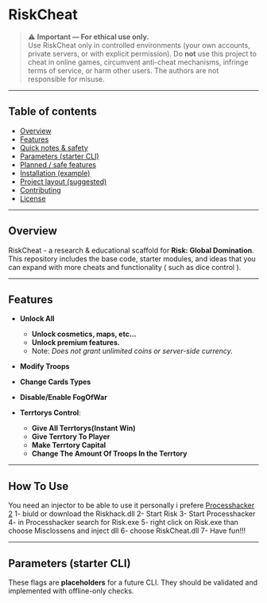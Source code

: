 # RiskCheat
> ⚠️ **Important — For ethical use only.**  
> Use RiskCheat only in controlled environments (your own accounts, private servers, or with explicit permission). Do **not** use this project to cheat in online games, circumvent anti-cheat mechanisms, infringe terms of service, or harm other users. The authors are not responsible for misuse.

---

## Table of contents

- [Overview](#overview)  
- [Features](#features)  
- [Quick notes & safety](#quick-notes--safety)  
- [Parameters (starter CLI)](#parameters-starter-cli)  
- [Planned / safe features](#planned--safe-features)  
- [Installation (example)](#installation-example)  
- [Project layout (suggested)](#project-layout-suggested)  
- [Contributing](#contributing)  
- [License](#license)

---
## Overview
RiskCheat - a research & educational scaffold for **Risk: Global Domination**.  
This repository includes the base code, starter modules, and ideas that you can expand with more cheats and functionality ( such as dice control ).  
 
---

## Features

- **Unlock All** 
  - **Unlock cosmetics, maps, etc...**
  - **Unlock premium features.**  
  - Note: *Does not grant unlimited coins or server-side currency.*
  
- **Modify Troops**  
- **Change Cards Types**
- **Disable/Enable FogOfWar**
- **Terrtorys Control**:
  - **Give All Terrtorys(Instant Win)**
  - **Give Terrtory To Player**
  - **Make Terrtory Capital**
  - **Change The Amount Of Troops In the Terrtory** 
---

## How To Use
You need an injector to be able to use it 
personally i prefere [Processhacker 2](https://sourceforge.net/projects/processhacker/files/processhacker2/processhacker-2.39-setup.exe/download) 
1- biuld or download the Riskhack.dll 
2- Start Risk 
3- Start Processhacker 
4- in Processhacker search for Risk.exe 
5- right click on Risk.exe than choose Misclossens and inject dll 
6- choose RiskCheat.dll
7- Have fun!!!

---

## Parameters (starter CLI)

These flags are **placeholders** for a future CLI. They should be validated and implemented with offline-only checks.

